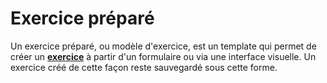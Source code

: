 #  Exercice préparé

Un exercice préparé, ou modèle d'exercice, est un template qui permet de créer un **[exercice](https://github.com/PremierLangage/plconception/blob/master/conception/concept/exercice.md)** à partir 
d'un formulaire ou via une interface visuelle. Un exercice créé de cette façon reste sauvegardé sous cette forme. 


<!---
Author : Etienne
Validator : Non Validé
-->
